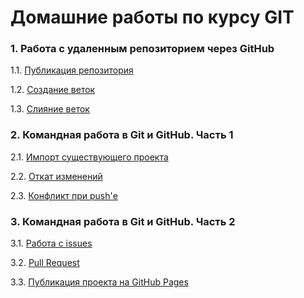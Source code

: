# Домашние работы по курсу GIT

### 1. Работа с удаленным репозиторием через GitHub
1.1. [Публикация репозитория](https://github.com/Ev-genia-Moon/NeuroStartUp/blob/main/Task%201.md)

1.2. [Создание веток](https://github.com/Ev-genia-Moon/NeuroStartUp/blob/new-text/Task%202.md)

1.3. [Слияние веток](https://github.com/Ev-genia-Moon/Target/blob/main/Task%203.md)


### 2. Командная работа в Git и GitHub. Часть 1
2.1. [Импорт существующего проекта](https://github.com/Ev-genia-Moon/Ign_Task_1/blob/main/Task%201.md)

2.2. [Откат изменений](https://github.com/Ev-genia-Moon/Rev_Task_2/blob/main/Task%202.md)

2.3. [Конфликт при push'е](https://github.com/Ev-genia-Moon/git-2-homeworks-fork/blob/main/about/Task%203.md)

### 3. Командная работа в Git и GitHub. Часть 2
3.1. [Работа с issues](https://github.com/netology-code/git-2-homeworks-issues/issues/6596)

3.2. [Pull Request](https://github.com/netology-code/git-2-homeworks-pr/pull/6596)

3.3. [Публикация проекта на GitHub Pages](https://ev-genia-moon.github.io/CHOCOLATE/)
